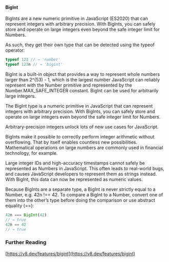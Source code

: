 #### BigInt

BigInts are a new numeric primitive in JavaScript (ES2020) that can represent integers with arbitrary precision. With BigInts, you can safely store and operate on large integers even beyond the safe integer limit for Numbers.

As such, they get their own type that can be detected using the typeof operator:

```js
typeof 123 // → 'number'
typeof 123n // → 'bigint'
```

BigInt is a built-in object that provides a way to represent whole numbers larger than 2^(53) - 1, which is the largest number JavaScript can reliably represent with the Number primitive and represented by the Number.MAX_SAFE_INTEGER constant. BigInt can be used for arbitrarily large integers.

The BigInt type is a numeric primitive in JavaScript that can represent integers with arbitrary precision. With BigInts, you can safely store and operate on large integers even beyond the safe integer limit for Numbers.

Arbitrary-precision integers unlock lots of new use cases for JavaScript.

BigInts make it possible to correctly perform integer arithmetic without overflowing. That by itself enables countless new possibilities. Mathematical operations on large numbers are commonly used in financial technology, for example.

Large integer IDs and high-accuracy timestamps cannot safely be represented as Numbers in JavaScript. This often leads to real-world bugs, and causes JavaScript developers to represent them as strings instead. With BigInt, this data can now be represented as numeric values.

Because BigInts are a separate type, a BigInt is never strictly equal to a Number, e.g. 42n !== 42. To compare a BigInt to a Number, convert one of them into the other’s type before doing the comparison or use abstract equality (==):

```js
42n === BigInt(42)
// → true
42n == 42
// → true
```

### Further Reading

[https://v8.dev/features/bigint](https://v8.dev/features/bigint)
